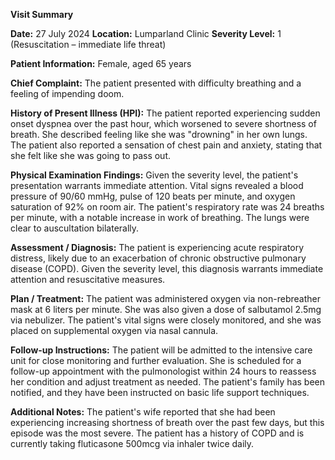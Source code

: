 **Visit Summary**

**Date:** 27 July 2024
**Location:** Lumparland Clinic
**Severity Level:** 1 (Resuscitation – immediate life threat)

**Patient Information:**
Female, aged 65 years

**Chief Complaint:**
The patient presented with difficulty breathing and a feeling of impending doom.

**History of Present Illness (HPI):**
The patient reported experiencing sudden onset dyspnea over the past hour, which worsened to severe shortness of breath. She described feeling like she was "drowning" in her own lungs. The patient also reported a sensation of chest pain and anxiety, stating that she felt like she was going to pass out.

**Physical Examination Findings:**
Given the severity level, the patient's presentation warrants immediate attention. Vital signs revealed a blood pressure of 90/60 mmHg, pulse of 120 beats per minute, and oxygen saturation of 92% on room air. The patient's respiratory rate was 24 breaths per minute, with a notable increase in work of breathing. The lungs were clear to auscultation bilaterally.

**Assessment / Diagnosis:**
The patient is experiencing acute respiratory distress, likely due to an exacerbation of chronic obstructive pulmonary disease (COPD). Given the severity level, this diagnosis warrants immediate attention and resuscitative measures.

**Plan / Treatment:**
The patient was administered oxygen via non-rebreather mask at 6 liters per minute. She was also given a dose of salbutamol 2.5mg via nebulizer. The patient's vital signs were closely monitored, and she was placed on supplemental oxygen via nasal cannula.

**Follow-up Instructions:**
The patient will be admitted to the intensive care unit for close monitoring and further evaluation. She is scheduled for a follow-up appointment with the pulmonologist within 24 hours to reassess her condition and adjust treatment as needed. The patient's family has been notified, and they have been instructed on basic life support techniques.

**Additional Notes:**
The patient's wife reported that she had been experiencing increasing shortness of breath over the past few days, but this episode was the most severe. The patient has a history of COPD and is currently taking fluticasone 500mcg via inhaler twice daily.